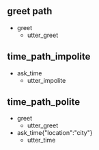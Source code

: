 ## greet path
* greet
  - utter_greet

## time_path_impolite
* ask_time
  - utter_impolite

## time_path_polite
* greet
  - utter_greet
* ask_time{"location":"city"}
  - utter_time
